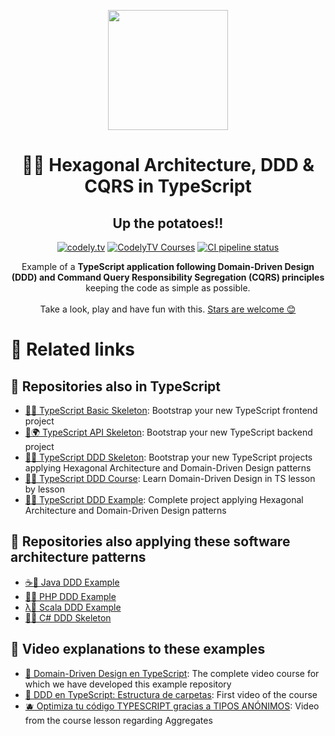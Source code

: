 <p align="center">
  <a href="http://codely.tv">
    <img src="http://codely.tv/wp-content/uploads/2016/05/cropped-logo-codelyTV.png" width="192px" height="192px"/>
  </a>
</p>

<h1 align="center">
  🔷🎯 Hexagonal Architecture, DDD & CQRS in TypeScript
</h1>

<h2 align="center">
  Up the potatoes!!
</h2>

<p align="center">
    <a href="https://github.com/CodelyTV"><img src="https://img.shields.io/badge/CodelyTV-OS-green.svg?style=flat-square" alt="codely.tv"/></a>
    <a href="http://pro.codely.tv"><img src="https://img.shields.io/badge/CodelyTV-PRO-black.svg?style=flat-square" alt="CodelyTV Courses"/></a>
    <a href="https://github.com/CodelyTV/typescript-ddd-example/actions"><img src="https://github.com/CodelyTV/typescript-ddd-example/workflows/Node%20CI/badge.svg" alt="CI pipeline status" /></a>
</p>

<p align="center">
  Example of a <strong>TypeScript application following Domain-Driven Design (DDD) and Command Query Responsibility Segregation
  (CQRS) principles</strong> keeping the code as simple as possible.
  <br />
  <br />
  Take a look, play and have fun with this.
  <a href="https://github.com/CodelyTV/typescript-ddd-example/stargazers">Stars are welcome 😊</a>
</p>

# 🤩 Related links

## 🔷 Repositories also in TypeScript

- [🔷🌱 TypeScript Basic Skeleton](https://github.com/CodelyTV/typescript-basic-skeleton): Bootstrap your new TypeScript frontend project
- [🔷🌍 TypeScript API Skeleton](https://github.com/CodelyTV/typescript-api-skeleton): Bootstrap your new TypeScript backend project
- [🔷✨ TypeScript DDD Skeleton](https://github.com/CodelyTV/typescript-ddd-skeleton): Bootstrap your new TypeScript projects applying Hexagonal Architecture and Domain-Driven Design patterns
- [🔷🔖 TypeScript DDD Course](https://github.com/CodelyTV/typescript-ddd-course): Learn Domain-Driven Design in TS lesson by lesson
- [🔷🎯 TypeScript DDD Example](https://github.com/CodelyTV/typescript-ddd-example): Complete project applying Hexagonal Architecture and Domain-Driven Design patterns

## 🎯 Repositories also applying these software architecture patterns

- [☕🎯 Java DDD Example](https://github.com/CodelyTV/java-ddd-example)
- [🐘🎯 PHP DDD Example](https://github.com/CodelyTV/php-ddd-example)
- [λ🎯 Scala DDD Example](https://github.com/CodelyTV/scala-ddd-example)
- [🦈✨ C# DDD Skeleton](https://github.com/CodelyTV/csharp-ddd-skeleton)

## 🎥 Video explanations to these examples

- [🔖 Domain-Driven Design en TypeScript](https://pro.codely.tv/library/ddd-en-typescript-modelado-y-arquitectura-172533/375662/about/): The complete video course for which we have developed this example repository
- [📂 DDD en TypeScript: Estructura de carpetas](https://youtu.be/AJJRk7qmVHg): First video of the course
- [🫐 Optimiza tu código TYPESCRIPT gracias a TIPOS ANÓNIMOS](https://youtu.be/qjwHbKUU8Rw): Video from the course lesson regarding Aggregates

